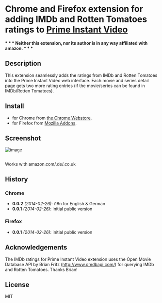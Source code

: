 # Chrome and Firefox extension for adding IMDb and Rotten Tomatoes ratings to [Prime Instant Video](https://www.amazon.com)
__* * * Neither this extension, nor its author is in any way affiliated with amazon. * * *__

## Description
This extension seamlessly adds the ratings from IMDb and Rotten Tomatoes into the Prime Instant Video web interface.
Each movie and series detail page gets two more rating entries (if the movie/series can be found in IMDb/Rotten Tomatoes).

## Install

* for Chrome from [the Chrome Webstore](https://chrome.google.com/webstore/detail/pfnkplljjpbbbclllghfeakdlfcldpfj).
* for Firefox from [Mozilla Addons](https://addons.mozilla.org/de/firefox/addon/prime-ratings/).


## Screenshot

![image](https://raw.github.com/joscha/prime-ratings/master/artwork/screenshot.png)

##
Works with amazon.com/.de/.co.uk

## History
### Chrome
* **0.0.2** _(2014-02-26)_: i18n for English & German
* **0.0.1** _(2014-02-26)_: initial public version

### Firefox
* **0.0.1** _(2014-02-26)_: initial public version

## Acknowledgements
The IMDb ratings for Prime Instant Video extension uses the Open Movie Database API by Brian Fritz (http://www.omdbapi.com/) for querying IMDb and Rotten Tomatoes. Thanks Brian!

## License
MIT
